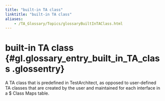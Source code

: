 ```yaml
--- 
title: "built-in TA class"
linktitle: "built-in TA class"
aliases: 
    - /TA_Glossary/Topics/glossaryBuiltInTAClass.html
---
```

# built-in TA class {#gl.glossary_entry_built_in_TA_class .glossentry}

A TA class that is predefined in TestArchitect, as opposed to user-defined TA classes that are created by the user and maintained for each interface in a $ Class Maps table.

